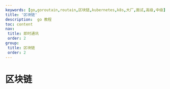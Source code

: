 ```yaml
---
keywords: [go,goroutain,routain,区块链,kubernetes,k8s,大厂,面试,高级,中级]
title: '区块链'
description:  go 教程
toc: content
nav:
 title: 即时通讯
 order: 2
group:
 title: 区块链
 order: 2
---
```


# 区块链

